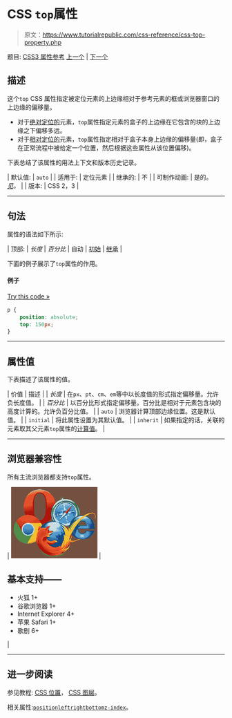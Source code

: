 # CSS `top`属性

> 原文：<https://www.tutorialrepublic.com/css-reference/css-top-property.php>

题目: [CSS3 属性参考](css3-properties.php) [上一个](css-text-transform-property.php) | [下一个](css3-transform-property.php)

## 描述

这个`top` CSS 属性指定被定位元素的上边缘相对于参考元素的框或浏览器窗口的上边缘的偏移量。

*   对于[绝对定位的](../css-tutorial/css-position.php#absolute-positioning)元素，`top`属性指定元素的盒子的上边缘在它包含的块的上边缘之下偏移多远。
*   对于[相对定位的](../css-tutorial/css-position.php#relative-positioning)元素，`top`属性指定相对于盒子本身上边缘的偏移量(即，盒子在正常流程中被给定一个位置，然后根据这些属性从该位置偏移)。

下表总结了该属性的用法上下文和版本历史记录。

| 默认值: | `auto` |
| 适用于: | 定位元素 |
| 继承的: | 不 |
| 可制作动画: | 是的。 [*见*](css-animatable-properties.php)*。* |
| 版本: | CSS 2，3 |

* * *

## 句法

属性的语法如下所示:

| 顶部: | *长度* &#124; *百分比* &#124; 自动 &#124; [初始](../definitions.php#initial) &#124; [继承](../definitions.php#inherit) |

下面的例子展示了`top`属性的作用。

#### 例子

[Try this code »](../codelab.php?topic=css&file=top-property "Try this code using online Editor")

```css
p {
    position: absolute;
    top: 150px;
}
```

* * *

## 属性值

下表描述了该属性的值。

| 价值 | 描述 |
| *长度* | 在`px`、`pt`、`cm`、`em`等中以长度值的形式指定偏移量。允许负长度值。 |
| *百分比* | 以百分比形式指定偏移量。百分比是相对于元素包含块的高度计算的。允许负百分比值。 |
| `auto` | 浏览器计算顶部边缘位置。这是默认值。 |
| `initial` | 将此属性设置为其默认值。 |
| `inherit` | 如果指定的话，关联的元素取其父元素`top`属性的[计算值](../definitions.php#computed-value)。 |

* * *

## 浏览器兼容性

所有主流浏览器都支持`top`属性。

| ![Browsers Icon](img/e9331123c77668c1832e541c2fca1002.png) | 

## 基本支持——

*   火狐 1+
*   谷歌浏览器 1+
*   Internet Explorer 4+
*   苹果 Safari 1+
*   歌剧 6+

 |

* * *

## 进一步阅读

参见教程: [CSS 位置](../css-tutorial/css-position.php)， [CSS 图层](../css-tutorial/css-layers.php)。

相关属性:[`position`](css-position-property.php)[`left`](css-left-property.php)[`right`](css-right-property.php)[`bottom`](css-bottom-property.php)[`z-index`](css-z-index-property.php)。